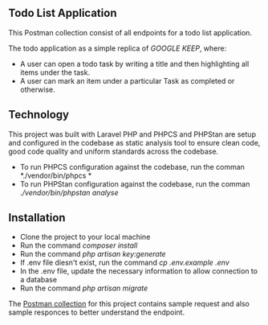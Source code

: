 ## Todo List Application

This Postman collection consist of all endpoints for a todo list application.

The todo application as a simple replica of *GOOGLE KEEP*, where:

- A user can open a todo task by writing a title and then highlighting all items under the task.
- A user can mark an item under a particular Task as completed or otherwise.

## Technology
This project was built with Laravel PHP and PHPCS and PHPStan are setup and configured in the codebase as static analysis tool to ensure clean code, good code quality and uniform standards across the codebase.

- To run PHPCS configuration against the codebase, run the comman *./vendor/bin/phpcs *
- To run PHPStan configuration against the codebase, run the comman *./vendor/bin/phpstan analyse*


## Installation
- Clone the project to your local machine
- Run the command *composer install*
- Run the command *php artisan key:generate*
- If .env file diesn't exist, run the command *cp .env.example .env*
- In the .env file, update the necessary information to allow connection to a database
- Run the command *php artisan migrate*


The [Postman collection](https://documenter.getpostman.com/view/13007176/TVzNHKUZ) for this project contains sample request and also sample responces to better understand the endpoint.